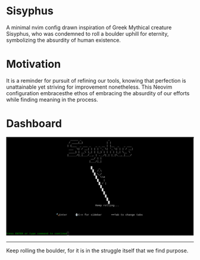 # Sisyphus
A minimal nvim config drawn inspiration of Greek Mythical creature Sisyphus, who was condemned to roll a boulder uphill for eternity, symbolizing the absurdity of human existence.

# Motivation
It is a reminder for pursuit of refining our tools, knowing that perfection is unattainable yet striving for improvement nonetheless. This Neovim configuration embracesthe ethos of embracing the absurdity of our efforts while finding meaning in the process.

# Dashboard
![Dash](https://github.com/Aashish1-1-1/Sisyphus/blob/main/image/dash2.png)

---
Keep rolling the boulder, for it is in the struggle itself that we find purpose.
